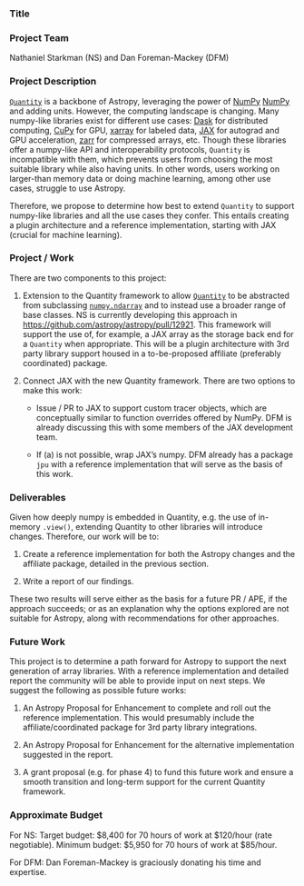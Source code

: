 ### Title

### Project Team

Nathaniel Starkman (NS) and Dan Foreman-Mackey (DFM)


### Project Description

[`Quantity`][Quantity] is a backbone of Astropy, leveraging the power of [NumPy]
[NumPy] and adding units. However, the computing landscape is changing. Many
numpy-like libraries exist for different use cases: [Dask][Dask] for
distributed computing, [CuPy][CuPy] for GPU, [xarray][xarray] for labeled
data, [JAX][JAX] for autograd and GPU acceleration, [zarr][zarr] for compressed
arrays, etc. Though these libraries offer a numpy-like API and interoperability
protocols, `Quantity` is incompatible with them, which prevents users from
choosing the most suitable library while also having units. In other words,
users working on larger-than memory data or doing machine learning, among other
use cases, struggle to use Astropy.

Therefore, we propose to determine how best to extend `Quantity` to support
numpy-like libraries and all the use cases they confer. This entails creating a
plugin architecture and a reference implementation, starting with JAX
(crucial for machine learning).


### Project / Work

There are two components to this project:

1. Extension to the Quantity framework to allow [`Quantity`][Quantity] to be
abstracted from subclassing [`numpy.ndarray`][NumPy] and to instead use a
broader range of base classes. NS is currently developing this approach in
https://github.com/astropy/astropy/pull/12921. This framework will support the
use of, for example, a JAX array as the storage back end for a `Quantity` when
appropriate. This will be a plugin architecture with 3rd party library support
housed in a to-be-proposed affiliate (preferably coordinated) package.

2. Connect JAX with the new Quantity framework. There are two options to make
this work:
    - Issue / PR to JAX to support custom tracer objects, which are conceptually
      similar to function overrides offered by NumPy. DFM is already discussing
      this with some members of the JAX development team.

    - If (a) is not possible, wrap JAX’s numpy. DFM already has a package `jpu`
      with a reference implementation that will serve as the basis of this
      work.


### Deliverables

Given how deeply numpy is embedded in Quantity, e.g. the use of in-memory
``.view()``, extending Quantity to other libraries will introduce changes.
Therefore, our work will be to:

1. Create a reference implementation for both the Astropy changes and the
affiliate package, detailed in the previous section.

2. Write a report of our findings.

These two results will serve either as the basis for a future PR / APE, if the
approach succeeds; or as an explanation why the options explored are not
suitable for Astropy, along with recommendations for other approaches.


### Future Work

This project is to determine a path forward for Astropy to support the next
generation of array libraries. With a reference implementation and detailed
report the community will be able to provide input on next steps. We suggest
the following as possible future works:

1. An Astropy Proposal for Enhancement to complete and roll out the reference
implementation. This would presumably include the affiliate/coordinated package
for 3rd party library integrations.

2. An Astropy Proposal for Enhancement for the alternative implementation
suggested in the report.

3. A grant proposal (e.g. for phase 4) to fund this future work and ensure a
smooth transition and long-term support for the current Quantity framework.


### Approximate Budget

For NS:
Target budget: $8,400 for 70 hours of work at $120/hour (rate negotiable).
Minimum budget: $5,950 for 70 hours of work at $85/hour.

For DFM:
Dan Foreman-Mackey is graciously donating his time and expertise.


[Quantity]: https://docs.astropy.org/en/stable/units/quantity.html
[NumPy]: https://numpy.org/doc/stable/reference/generated/numpy.ndarray.html
[Dask]: https://www.dask.org
[CuPy]: https://cupy.dev
[xarray]: https://docs.xarray.dev/en/stable/index.html
[JAX]: https://jax.readthedocs.io/en/latest/notebooks/quickstart.html
[zarr]: https://zarr.readthedocs.io/en/stable/
